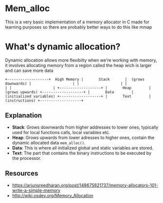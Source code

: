
# Mem_alloc
This is a very basic implementation of a memory allocator in C made for learning purposes so there are probably better ways to do this like mmap

# What's dynamic allocation?
Dynamic allocation allows more flexibilty when we're working with memory, it involves allocating memory from a region called the heap wich is larger and can save more data

`+-------------------+  High Memory
|       Stack       |  (grows downwards)
|                   |
|                   |
|                   |
|                   |
+-------------------+
|       Heap        |  (grows upwards)
+-------------------+
|       Data        |  (initialized variables)
+-------------------+
|       Text        |  (instructions)
+-------------------+
`

## Explanation
- **Stack**: Grows downwards from higher addresses to lower ones, typically used for local functions calls, local variables etc.
- **Heap**: Grows upwards from lower adresses to higher ones, contain the dynamic allocated data `mem_alloc()`.
- **Data**: This is where all initialized global and static variables are stored.
- **Text**: The part that contains the binary instructions to be executed by the processor.

## Resources
- https://arjunsreedharan.org/post/148675821737/memory-allocators-101-write-a-simple-memory
- http://wiki.osdev.org/Memory_Allocation
